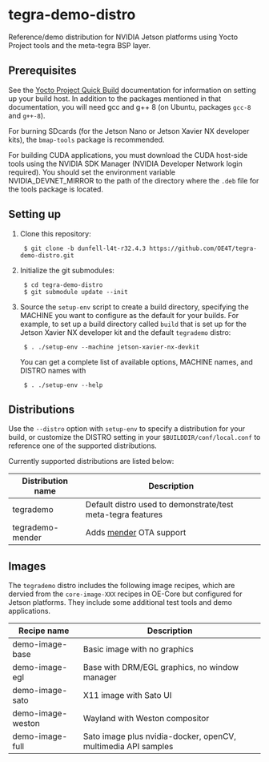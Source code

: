 # tegra-demo-distro

Reference/demo distribution for NVIDIA Jetson platforms
using Yocto Project tools and the meta-tegra BSP layer.

## Prerequisites

See the [Yocto Project Quick Build](https://www.yoctoproject.org/docs/3.1.2/brief-yoctoprojectqs/brief-yoctoprojectqs.html)
documentation for information on setting up your build host.
In addition to the packages mentioned in that documentation, you
will need gcc and g++ 8 (on Ubuntu, packages `gcc-8` and `g++-8`).

For burning SDcards (for the Jetson Nano or Jetson Xavier NX developer
kits), the `bmap-tools` package is recommended.

For building CUDA applications, you must download the CUDA host-side
tools using the NVIDIA SDK Manager (NVIDIA Developer Network login
required). You should set the environment variable NVIDIA_DEVNET_MIRROR
to the path of the directory where the `.deb` file for the tools
package is located.

## Setting up

1. Clone this repository:

        $ git clone -b dunfell-l4t-r32.4.3 https://github.com/OE4T/tegra-demo-distro.git

2. Initialize the git submodules:

        $ cd tegra-demo-distro
		$ git submodule update --init

3. Source the `setup-env` script to create a build directory,
   specifying the MACHINE you want to configure as the default
   for your builds. For example, to set up a build directory
   called `build` that is set up for the Jetson Xavier NX
   developer kit and the default `tegrademo` distro:

        $ . ./setup-env --machine jetson-xavier-nx-devkit

   You can get a complete list of available options, MACHINE
   names, and DISTRO names with

        $ . ./setup-env --help

## Distributions

Use the `--distro` option with `setup-env` to specify a distribution for your build,
or customize the DISTRO setting in your `$BUILDDIR/conf/local.conf` to reference one
of the supported distributions.

Currently supported distributions are listed below:


| Distribution name | Description                                                   |
| ----------------- | ------------------------------------------------------------- |
| tegrademo         | Default distro used to demonstrate/test meta-tegra features   |
| tegrademo-mender  | Adds [mender](https://www.mender.io/) OTA support             |


## Images

The `tegrademo` distro includes the following image recipes, which
are dervied from the `core-image-XXX` recipes in OE-Core but configured
for Jetson platforms. They include some additional test tools and
demo applications.

| Recipe name       | Description                                                   |
| ----------------- | ------------------------------------------------------------- |
| demo-image-base   | Basic image with no graphics                                  |
| demo-image-egl    | Base with DRM/EGL graphics, no window manager                 |
| demo-image-sato   | X11 image with Sato UI                                        |
| demo-image-weston | Wayland with Weston compositor                                |
| demo-image-full   | Sato image plus nvidia-docker, openCV, multimedia API samples |
